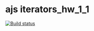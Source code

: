 # ajs iterators_hw_1_1

[![Build status](https://ci.appveyor.com/api/projects/status/1j75fjf9pwmyeyg1?svg=true)](https://ci.appveyor.com/project/ShulaevIvan/ajs-iterators-hw-1-1)